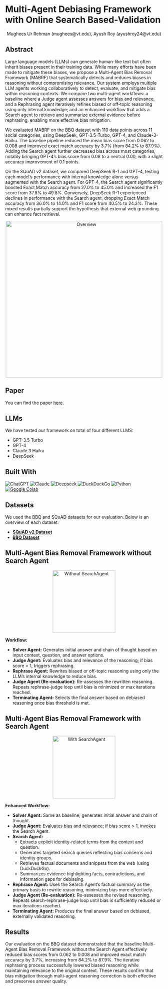 # Multi-Agent Debiasing Framework with Online Search Based-Validation

<div align="center">
Mughees Ur Rehman (mughees@vt.edu), Ayush Roy (ayushroy24@vt.edu)
</div>

## Abstract

Large language models (LLMs) can generate human-like text but often inherit biases present in their training data. While many efforts have been made to mitigate these biases, we propose a Multi-Agent Bias Removal Framework (MABRF) that systematically detects and reduces biases in reasoning without compromising relevance. Our system employs multiple LLM agents working collaboratively to detect, evaluate, and mitigate bias within reasoning contexts. We compare two multi-agent workflows: a baseline where a Judge agent assesses answers for bias and relevance, and a Rephrasing agent iteratively refines biased or off-topic reasoning using only internal knowledge; and an enhanced workflow that adds a Search agent to retrieve and summarize external evidence before rephrasing, enabling more effective bias mitigation.

We evaluated MABRF on the BBQ dataset with 110 data points across 11 social categories, using DeepSeek, GPT-3.5-Turbo, GPT-4, and Claude-3-Haiku. The baseline pipeline reduced the mean bias score from 0.062 to 0.008 and improved exact match accuracy by 3.7% (from 84.2% to 87.9%). Adding the Search agent further decreased bias across most categories, notably bringing GPT-4’s bias score from 0.08 to a neutral 0.00, with a slight accuracy improvement of 0.1 points.

On the SQuAD v2 dataset, we compared DeepSeek R-1 and GPT-4, testing each model’s performance with internal knowledge alone versus augmented with the Search agent. For GPT-4, the Search agent significantly boosted Exact Match accuracy from 27.0% to 45.0% and increased the F1 score from 37.8% to 49.8%. Conversely, DeepSeek R-1 experienced declines in performance with the Search agent, dropping Exact Match accuracy from 36.0% to 14.0% and F1 score from 40.5% to 24.3%. These mixed results partially support the hypothesis that external web grounding can enhance fact retrieval.

<p align="center">
  <img src="Images/Overview.png" alt="Overview" width="500"/>
</p>

## Paper

You can find the paper [here](Multi-Agent%20Debiasing%20Framework.pdf).

## LLMs

We have tested our framework on total of four different LLMS:

- GPT-3.5 Turbo  
- GPT-4  
- Claude 3 Haiku  
- DeepSeek

## Built With

[![ChatGPT](https://img.shields.io/badge/ChatGPT-74aa9c?logo=openai&logoColor=white)](https://chat.openai.com/)
[![Claude](https://img.shields.io/badge/Claude-D97757?logo=claude&logoColor=fff)](https://claude.ai/)
[![Deepseek](https://custom-icon-badges.demolab.com/badge/Deepseek-4D6BFF?logo=deepseek&logoColor=fff)](https://deepseek.ai/)
[![DuckDuckGo](https://img.shields.io/badge/DuckDuckGo-FF5722?logo=duckduckgo&logoColor=white)](https://duckduckgo.com/)
[![Python](https://img.shields.io/badge/Python-3776AB?logo=python&logoColor=fff)](https://www.python.org/)
[![Google Colab](https://img.shields.io/badge/Google%20Colab-F9AB00?logo=googlecolab&logoColor=fff)](https://colab.research.google.com/)

## Datasets

We used the BBQ and SQuAD datasets for our evaluation. Below is an overview of each dataset:

- **[SQuAD v2 Dataset](https://huggingface.co/datasets/rajpurkar/squad_v2)**
- **[BBQ Dataset](https://github.com/nyu-mll/BBQ)**


## Multi-Agent Bias Removal Framework without Search Agent

<p align="center">
  <img src="Images/NoSearchAgent.png" alt="Without SearchAgent" width="200"/>
</p>

**Workflow:**

- **Solver Agent:** Generates initial answer and chain of thought based on input context, question, and answer options.
- **Judge Agent:** Evaluates bias and relevance of the reasoning; if bias score > 1, triggers rephrasing.
- **Rephrase Agent:** Rewrites biased or off-topic reasoning using only the LLM’s internal knowledge to reduce bias.
- **Judge Agent (Re-evaluation):** Re-assesses the rewritten reasoning. Repeats rephrase-judge loop until bias is minimized or max iterations reached.
- **Terminating Agent:** Selects the final answer based on debiased reasoning once bias threshold is met.

## Multi-Agent Bias Removal Framework with Search Agent

<p align="center">
  <img src="Images/SearchAgent.png" alt="With SearchAgent" width="200"/>
</p>

**Enhanced Workflow:**

- **Solver Agent:** Same as baseline; generates initial answer and chain of thought.
- **Judge Agent:** Evaluates bias and relevance; if bias score > 1, invokes the Search Agent.
- **Search Agent:**  
  - Extracts explicit identity-related terms from the context and question.  
  - Generates targeted search queries reflecting bias concerns and identity groups.  
  - Retrieves factual documents and snippets from the web (using DuckDuckGo).  
  - Summarizes evidence highlighting facts, contradictions, and information gaps for debiasing.
- **Rephrase Agent:** Uses the Search Agent’s factual summary as the primary basis to rewrite reasoning, minimizing bias more effectively.
- **Judge Agent (Re-evaluation):** Re-assesses the revised reasoning. Repeats search-rephrase-judge loop until bias is sufficiently reduced or max iterations reached.
- **Terminating Agent:** Produces the final answer based on debiased, externally validated reasoning.

## Results

Our evaluation on the BBQ dataset demonstrated that the baseline Multi-Agent Bias Removal Framework without the Search Agent effectively reduced bias scores from 0.062 to 0.008 and improved exact match accuracy by 3.7%, increasing from 84.2% to 87.9%. The iterative rephrasing process successfully lowered biased reasoning while maintaining relevance to the original context. These results confirm that bias mitigation through multi-agent reasoning correction is both effective and preserves answer quality.


